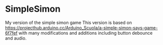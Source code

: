 # SimpleSimon
My version of the simple simon game
This version is based on https://projecthub.arduino.cc/Arduino_Scuola/a-simple-simon-says-game-6f7fef with many modifications and additions including button debounce and audio.
